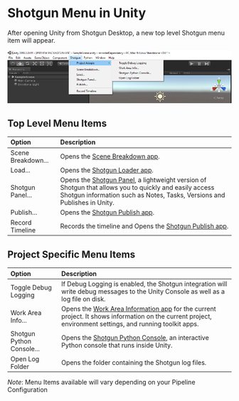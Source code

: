 # Shotgun Menu in Unity

After opening Unity from Shotgun Desktop, a new top level Shotgun menu item will appear.

![Shotgun Menu in Unity](images/shotgun_menu.png)

## Top Level Menu Items

| Option    | Description   |
| :-------- | :------------ |
| Scene Breakdown... | Opens the [Scene Breakdown app](https://support.shotgunsoftware.com/hc/en-us/articles/219032988-Scene-Breakdown). |
| Load... | Opens the [Shotgun Loader app](https://support.shotgunsoftware.com/hc/en-us/articles/115000068574-Integrations-User-Guide#The%20Loader). |
| Shotgun Panel... | Opens the [Shotgun Panel](https://support.shotgunsoftware.com/hc/en-us/articles/115000068574#The%20Shotgun%20Panel), a lightweight version of Shotgun that allows you to quickly and easily access Shotgun information such as Notes, Tasks, Versions and Publishes in Unity. | 
| Publish... | Opens the [Shotgun Publish app](https://support.shotgunsoftware.com/hc/en-us/articles/115000068574-Integrations-User-Guide#The%20Publisher). |
| Record Timeline | Records the timeline and Opens the [Shotgun Publish app](https://support.shotgunsoftware.com/hc/en-us/articles/115000068574-Integrations-User-Guide#The%20Publisher). |

## Project Specific Menu Items

| Option    | Description   |
| :-------- | :------------ |
| Toggle Debug Logging | If Debug Logging is enabled, the Shotgun integration will write debug messages to the Unity Console as well as a log file on disk. |
| Work Area Info... | Opens the [Work Area Information app](https://support.shotgunsoftware.com/hc/en-us/articles/219032958-Work-Area-Information) for the current project. It shows information on the current project, environment settings, and running toolkit apps.|
| Shotgun Python Console... | Opens the [Shotgun Python Console](https://support.shotgunsoftware.com/hc/en-us/articles/219033108-Python-Console), an interactive Python console that runs inside Unity. |
| Open Log Folder | Opens the folder containing the Shotgun log files. |

*Note*: Menu Items available will vary depending on your Pipeline Configuration
